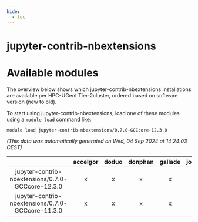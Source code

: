```yaml
---
hide:
  - toc
---
```


jupyter-contrib-nbextensions
============================

# Available modules


The overview below shows which jupyter-contrib-nbextensions installations are available per HPC-UGent Tier-2cluster, ordered based on software version (new to old).

To start using jupyter-contrib-nbextensions, load one of these modules using a `module load` command like:

```shell
module load jupyter-contrib-nbextensions/0.7.0-GCCcore-12.3.0
```

*(This data was automatically generated on Wed, 04 Sep 2024 at 14:24:03 CEST)*  

| |accelgor|doduo|donphan|gallade|joltik|shinx|skitty|
| :---: | :---: | :---: | :---: | :---: | :---: | :---: | :---: |
|jupyter-contrib-nbextensions/0.7.0-GCCcore-12.3.0|x|x|x|x|x|x|x|
|jupyter-contrib-nbextensions/0.7.0-GCCcore-11.3.0|x|x|x|x|x|-|x|
